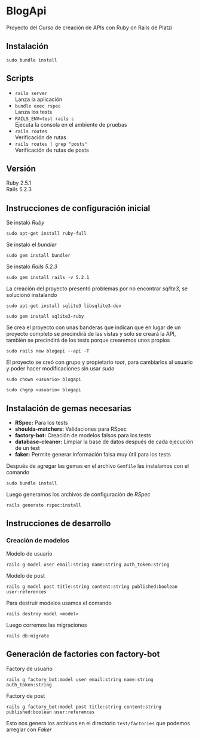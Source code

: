 # BlogApi

Proyecto del Curso de creación de APIs con Ruby on Rails de Platzi

## Instalación

```shell
sudo bundle install
```

## Scripts

- `rails server`  
Lanza la aplicación
- `bundle exec rspec`  
Lanza los tests
- `RAILS_ENV=test rails c`  
Ejecuta la consola en el ambiente de pruebas
- `rails routes`  
Verificación de rutas
- `rails routes | grep "posts"`  
Verificación de rutas de posts

## Versión

Ruby 2.5.1  
Rails 5.2.3

## Instrucciones de configuración inicial

Se instaló _Ruby_

```shell
sudo apt-get install ruby-full
```

Se instaló el _bundler_

```shell
sudo gem install bundler
```

Se instaló _Rails 5.2.3_

```shell
sudo gem install rails -v 5.2.1
```

La creación del proyecto presentó problemas por no encontrar _sqlite3_, se solucionó instalando

```shell
sudo apt-get install sqlite3 libsqlite3-dev
```

```shell
sudo gem install sqlite3-ruby
```

Se crea el proyecto con unas banderas que indican que en lugar de un proyecto completo se precindirá de las vistas y solo se creará la API, también se precindirá de los tests porque crearemos unos propios

```shell
sudo rails new blogapi --api -T
```

El proyecto se creó con grupo y propietario _root_, para cambiarlos al usuario y poder hacer modificaciones sin usar _sudo_

```shell
sudo chown <usuario> blogapi
```

```shell
sudo chgrp <usuario> blogapi
```

## Instalación de gemas necesarias

- **RSpec:** Para los tests
- **shoulda-matchers:** Validaciones para RSpec
- **factory-bot:** Creación de modelos falsos para los tests
- **database-cleaner:** Limpiar la base de datos después de cada ejecución de un test
- **faker:** Permite generar información falsa muy útil para los tests

Después de agregar las gemas en el archivo `Gemfile` las instalamos con el comando

```shell
sudo bundle install
```

Luego generamos los archivos de configuración de _RSpec_

```shell
rails generate rspec:install
```

## Instrucciones de desarrollo

### Creación de modelos

Modelo de usuario

```shell
rails g model user email:string name:string auth_token:string
```

Modelo de post

```shell
rails g model post title:string content:string published:boolean user:references
```

Para destruir modelos usamos el comando

```shell
rails destroy model <model>
```

Luego corremos las migraciones

```shell
rails db:migrate
```

## Generación de factories con factory-bot

Factory de usuario

```shell
rails g factory_bot:model user email:string name:string auth_token:string
```

Factory de post

```shell
rails g factory_bot:model post title:string content:string published:boolean user:references
```

Esto nos genera los archivos en el directorio `test/factories` que podemos arreglar con _Faker_
